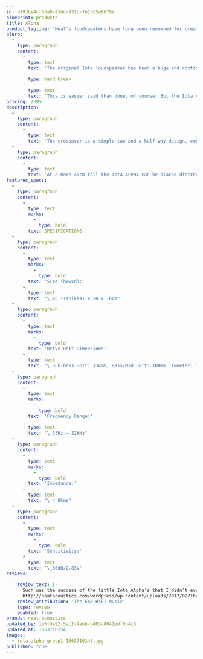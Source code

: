 ```yaml
---
id: e793be4c-63a0-43dd-931c-7e15c5a8679e
blueprint: products
title: Alpha
product_tagline: 'Neat’s loudspeakers have long been renowned for creating big sounds from compact and elegant enclosures.'
blurb:
  -
    type: paragraph
    content:
      -
        type: text
        text: 'The original Iota loudspeaker has been a huge and continuing success since its appearance in 2011, and the idea of a low-down floor standing version has been mooted ever since. All that was necessary for the new model was to retain the exceptional abilities of the Iota and build on these in a floor-standing configuration.'
      -
        type: hard_break
      -
        type: text
        text: 'This is easier said than done, of course. But the Iota ALPHA delivers completely on target'
pricing: 2395
description:
  -
    type: paragraph
    content:
      -
        type: text
        text: 'The crossover is a simple two-and-a-half-way design, employing 1st & 2nd order slopes. The crossover components are all hard-wired, with point-to-point connections in order to maximise integrity. The crossover components are of premium audiophile quality and include polypropylene capacitors and low-dcr air-core inductors.'
  -
    type: paragraph
    content:
      -
        type: text
        text: 'At a mere 45cm tall the Iota ALPHA can be placed discreetly in the room, yet it delivers a genuine full-range musical experience on a scale that suggests a far bigger (and more expensive) loudspeaker.'
features_specs:
  -
    type: paragraph
    content:
      -
        type: text
        marks:
          -
            type: bold
        text: SPECIFICATIONS
  -
    type: paragraph
    content:
      -
        type: text
        marks:
          -
            type: bold
        text: 'Size (hxwxd):'
      -
        type: text
        text: "\_45 (+spikes) x 20 x 16cm"
  -
    type: paragraph
    content:
      -
        type: text
        marks:
          -
            type: bold
        text: 'Drive Unit Dimensions:'
      -
        type: text
        text: "\_Sub-bass unit: 134mm, Bass/Mid unit: 100mm, Tweeter: 50mm EMIT Planar Magnetic"
  -
    type: paragraph
    content:
      -
        type: text
        marks:
          -
            type: bold
        text: 'Frequency Range:'
      -
        type: text
        text: "\_33Hz – 22kHz"
  -
    type: paragraph
    content:
      -
        type: text
        marks:
          -
            type: bold
        text: 'Impedance:'
      -
        type: text
        text: "\_4 Ohms"
  -
    type: paragraph
    content:
      -
        type: text
        marks:
          -
            type: bold
        text: 'Sensitivity:'
      -
        type: text
        text: "\_86dB/2.83v"
reviews:
  -
    review_text: |-
      Such was the success of the little Iota Alpha’s that I didn’t even feel I had to ‘look down’ at them – they projected the sound so well as to make them virtually invisible, below my sightline. Yes, for around the same money you can source a pair of significantly larger speakers, but that’s totally missing the point of this design. These are the perfect loudspeakers for my sitting room A/V set-up. Full marks to Bob Surgeoner. Now, where’s my cheque book?
      http://neatacoustics.com/wordpress/wp-content/uploads/2017/02/The-Ear-Neat-Iota-ALPHA.pdf
    review_attribution: 'The EAR HiFi Music'
    type: review
    enabled: true
brands: neat-acoustics
updated_by: 1e5fda92-5ac2-4abb-b403-8041edf0b4c3
updated_at: 1663710154
images:
  - iota_alpha-group1-1663710143.jpg
published: true
---
```


